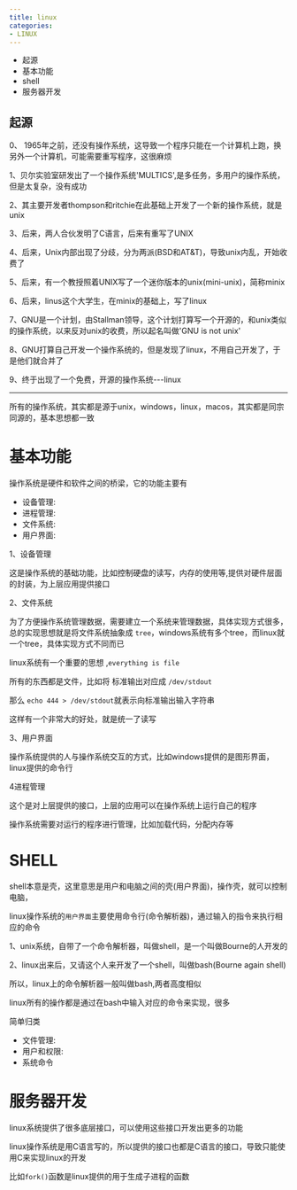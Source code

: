 ```yaml
---
title: linux
categories: 
- LINUX
---
```


- 起源 
- 基本功能 
- shell
- 服务器开发

## 起源

0、 1965年之前，还没有操作系统，这导致一个程序只能在一个计算机上跑，换另外一个计算机，可能需要重写程序，这很麻烦

1、贝尔实验室研发出了一个操作系统'MULTICS',是多任务，多用户的操作系统，但是太复杂，没有成功

2、其主要开发者thompson和ritchie在此基础上开发了一个新的操作系统，就是unix

3、后来，两人合伙发明了C语言，后来有重写了UNIX

4、后来，Unix内部出现了分歧，分为两派(BSD和AT&T)，导致unix内乱，开始收费了

5、后来，有一个教授照着UNIX写了一个迷你版本的unix(mini-unix)，简称minix

6、后来，linus这个大学生，在minix的基础上，写了linux

7、GNU是一个计划，由Stallman领导，这个计划打算写一个开源的，和unix类似的操作系统，以来反对unix的收费，所以起名叫做'GNU is not unix'

8、GNU打算自己开发一个操作系统的，但是发现了linux，不用自己开发了，于是他们就合并了

9、终于出现了一个免费，开源的操作系统---linux


----------------

所有的操作系统，其实都是源于unix，windows，linux，macos，其实都是同宗同源的，基本思想都一致

# 基本功能


操作系统是硬件和软件之间的桥梁，它的功能主要有

- 设备管理:
- 进程管理:
- 文件系统:
- 用户界面:

1、设备管理

这是操作系统的基础功能，比如控制硬盘的读写，内存的使用等,提供对硬件层面的封装，为上层应用提供接口


2、文件系统


为了方便操作系统管理数据，需要建立一个系统来管理数据，具体实现方式很多，总的实现思想就是将文件系统抽象成 `tree`，windows系统有多个tree，而linux就一个tree，具体实现方式不同而已

linux系统有一个重要的思想 ,`everything is file`

所有的东西都是文件，比如将 标准输出对应成  `/dev/stdout`

那么 `echo 444 > /dev/stdout`就表示向标准输出输入字符串

这样有一个非常大的好处，就是统一了读写

3、用户界面

操作系统提供的人与操作系统交互的方式，比如windows提供的是图形界面，linux提供的命令行


4进程管理

这个是对上层提供的接口，上层的应用可以在操作系统上运行自己的程序

操作系统需要对运行的程序进行管理，比如加载代码，分配内存等


# SHELL

shell本意是壳，这里意思是用户和电脑之间的壳(用户界面)，操作壳，就可以控制电脑，

linux操作系统的`用户界面`主要使用命令行(命令解析器)，通过输入的指令来执行相应的命令


1、unix系统，自带了一个命令解析器，叫做shell，是一个叫做Bourne的人开发的

2、linux出来后，又请这个人来开发了一个shell，叫做bash(Bourne again shell)

所以，linux上的命令解析器一般叫做bash,两者高度相似

linux所有的操作都是通过在bash中输入对应的命令来实现，很多

简单归类

- 文件管理:
- 用户和权限:
- 系统命令

# 服务器开发

linux系统提供了很多底层接口，可以使用这些接口开发出更多的功能

linux操作系统是用C语言写的，所以提供的接口也都是C语言的接口，导致只能使用C来实现linux的开发

比如`fork()`函数是linux提供的用于生成子进程的函数









